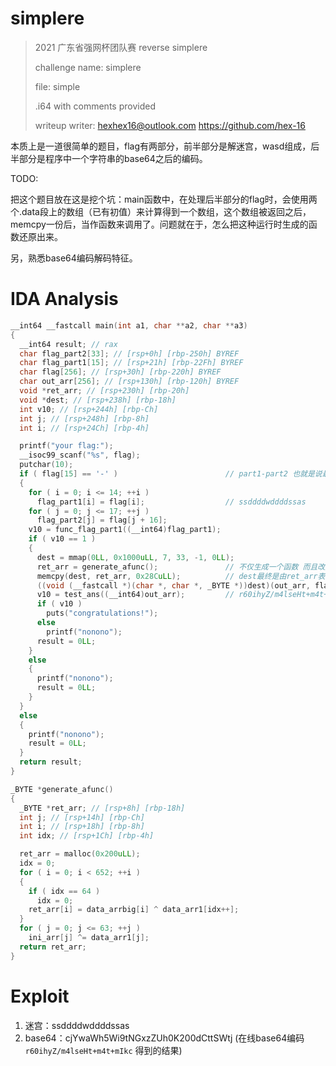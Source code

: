 # simplere

> 2021 广东省强网杯团队赛 reverse simplere
>
> challenge name: simplere
>
> file: simple
>
> .i64 with comments provided
>
> writeup writer: hexhex16@outlook.com    https://github.com/hex-16 

本质上是一道很简单的题目，flag有两部分，前半部分是解迷宫，wasd组成，后半部分是程序中一个字符串的base64之后的编码。

TODO: 

把这个题目放在这是挖个坑：main函数中，在处理后半部分的flag时，会使用两个.data段上的数组（已有初值）来计算得到一个数组，这个数组被返回之后，memcpy一份后，当作函数来调用了。问题就在于，怎么把这种运行时生成的函数还原出来。

另，熟悉base64编码解码特征。

# IDA Analysis

```cpp
__int64 __fastcall main(int a1, char **a2, char **a3)
{
  __int64 result; // rax
  char flag_part2[33]; // [rsp+0h] [rbp-250h] BYREF
  char flag_part1[15]; // [rsp+21h] [rbp-22Fh] BYREF
  char flag[256]; // [rsp+30h] [rbp-220h] BYREF
  char out_arr[256]; // [rsp+130h] [rbp-120h] BYREF
  void *ret_arr; // [rsp+230h] [rbp-20h]
  void *dest; // [rsp+238h] [rbp-18h]
  int v10; // [rsp+244h] [rbp-Ch]
  int j; // [rsp+248h] [rbp-8h]
  int i; // [rsp+24Ch] [rbp-4h]

  printf("your flag:");
  __isoc99_scanf("%s", flag);
  putchar(10);
  if ( flag[15] == '-' )                        // part1-part2 也就是说最终格式： flag{part1-part2}
  {
    for ( i = 0; i <= 14; ++i )
      flag_part1[i] = flag[i];                  // ssddddwddddssas
    for ( j = 0; j <= 17; ++j )
      flag_part2[j] = flag[j + 16];
    v10 = func_flag_part1((__int64)flag_part1);
    if ( v10 == 1 )
    {
      dest = mmap(0LL, 0x1000uLL, 7, 33, -1, 0LL);
      ret_arr = generate_afunc();               // 不仅生成一个函数 而且改变了ini_arr
      memcpy(dest, ret_arr, 0x28CuLL);          // dest最终是由ret_arr表示的一个函数(maybe)
      ((void (__fastcall *)(char *, char *, _BYTE *))dest)(out_arr, flag_part2, ini_arr);// 虽然看着很怪，但这确实是个函数调用，只是传参可能有问题，需看汇编
      v10 = test_ans((__int64)out_arr);         // r60ihyZ/m4lseHt+m4t+mIkc 传入的字符串要与这个相等
      if ( v10 )
        puts("congratulations!");
      else
        printf("nonono");
      result = 0LL;
    }
    else
    {
      printf("nonono");
      result = 0LL;
    }
  }
  else
  {
    printf("nonono");
    result = 0LL;
  }
  return result;
}
```

```cpp
_BYTE *generate_afunc()
{
  _BYTE *ret_arr; // [rsp+8h] [rbp-18h]
  int j; // [rsp+14h] [rbp-Ch]
  int i; // [rsp+18h] [rbp-8h]
  int idx; // [rsp+1Ch] [rbp-4h]

  ret_arr = malloc(0x200uLL);
  idx = 0;
  for ( i = 0; i < 652; ++i )
  {
    if ( idx == 64 )
      idx = 0;
    ret_arr[i] = data_arrbig[i] ^ data_arr1[idx++];
  }
  for ( j = 0; j <= 63; ++j )
    ini_arr[j] ^= data_arr1[j];
  return ret_arr;
}
```



# Exploit

1. 迷宫：ssddddwddddssas
2. base64：cjYwaWh5Wi9tNGxzZUh0K200dCttSWtj   (在线base64编码 `r60ihyZ/m4lseHt+m4t+mIkc` 得到的结果)